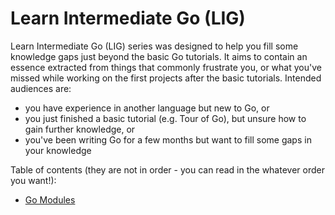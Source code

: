 # Learn Intermediate Go (LIG)

Learn Intermediate Go (LIG) series was designed to help you fill some knowledge gaps just beyond the basic Go tutorials. It aims to contain an essence extracted from things that commonly frustrate you, or what you've missed while working on the first projects after the basic tutorials. Intended audiences are:

- you have experience in another language but new to Go, or
- you just finished a basic tutorial (e.g. Tour of Go), but unsure how to gain further knowledge, or
- you've been writing Go for a few months but want to fill some gaps in your knowledge

Table of contents (they are not in order - you can read in the whatever order you want!):

- [Go Modules]([https:/g](https://github.com/sanggonlee/learn_intermediate_go/tree/master/01_modules))